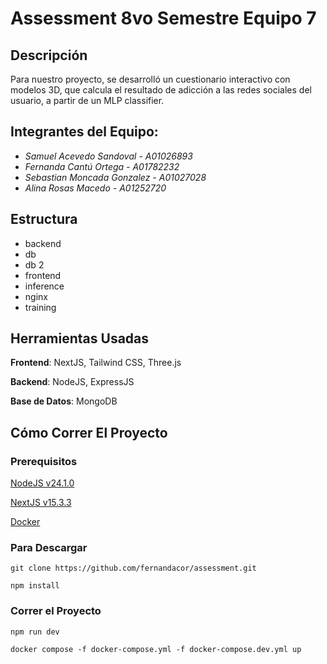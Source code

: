 # Assessment 8vo Semestre Equipo 7
## Descripción
Para nuestro proyecto, se desarrolló un cuestionario interactivo con modelos 3D, que calcula el resultado de adicción a las redes sociales del usuario, a partir de un MLP classifier.

## Integrantes del Equipo:
+ *Samuel Acevedo Sandoval - A01026893*
+ *Fernanda Cantú Ortega - A01782232*
+ *Sebastian Moncada Gonzalez - A01027028*
+ *Alina Rosas Macedo - A01252720*

## Estructura
- backend
- db
- db 2
- frontend
- inference
- nginx
- training

## Herramientas Usadas

**Frontend**: NextJS, Tailwind CSS, Three.js

**Backend**: NodeJS, ExpressJS

**Base de Datos**: MongoDB

## Cómo Correr El Proyecto
### Prerequisitos
[NodeJS v24.1.0](https://nodejs.org/en/download)

[NextJS v15.3.3](https://nextjs.org/docs/app/getting-started/installation)

[Docker](https://www.docker.com/products/docker-desktop/)

### Para Descargar

```git clone https://github.com/fernandacor/assessment.git```

```npm install```

### Correr el Proyecto
```npm run dev```

```docker compose -f docker-compose.yml -f docker-compose.dev.yml up```



